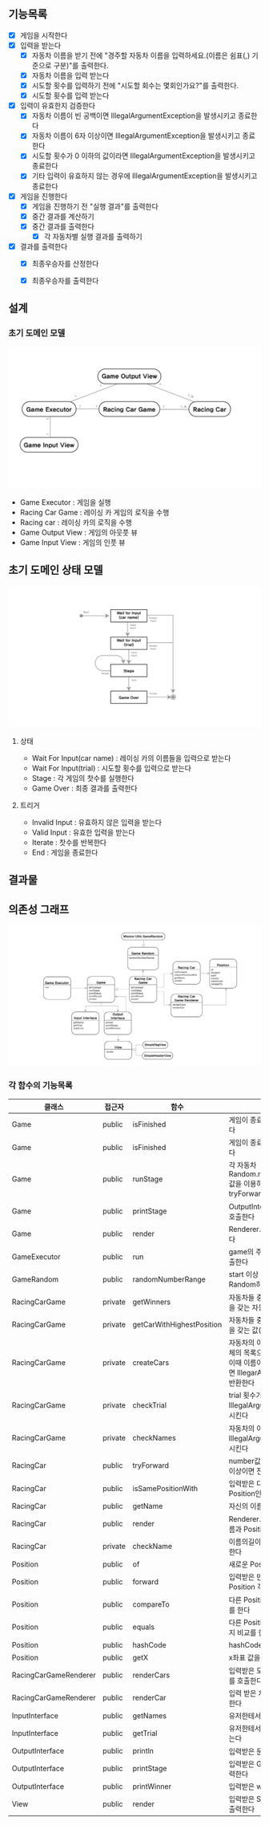 

## 기능목록

- [X] 게임을 시작한다
- [X] 입력을 받는다
  - [X] 자동차 이름을 받기 전에 "경주할 자동차 이름을 입력하세요.(이름은 쉼표(,) 기준으로 구분)"를 출력한다.
  - [X] 자동차 이름을 입력 받는다
  - [X] 시도할 횟수를 입력하기 전에 "시도할 회수는 몇회인가요?"를 출력한다.
  - [X] 시도할 횟수를 입력 받는다 
- [X] 입력이 유효한지 검증한다
  - [X] 자동차 이름이 빈 공백이면 IllegalArgumentException을 발생시키고 종료한다
  - [X] 자동차 이름이 6자 이상이면 IllegalArgumentException을 발생시키고 종료한다
  - [X] 시도할 횟수가 0 이하의 값이라면 IllegalArgumentException을 발생시키고 종료한다 
  - [X] 기타 입력이 유효하지 않는 경우에 IllegalArgumentException을 발생시키고 종료한다
- [X] 게임을 진행한다
  - [X] 게임을 진행하기 전 "실행 결과"를 출력한다
  - [X] 중간 결과를 계산하기
  - [X] 중간 결과를 출력한다
      - [X] 각 자동차별 실행 결과를 출력하기
- [X] 결과를 출력한다
  - [X] 최종우승자를 산정한다
  - [X] 최종우승자를 출력한다
  


## 설계

### 초기 도메인 모델
![Domain Model Graph](./image/Domain1.png)

* Game Executor  : 게임을 실행
* Racing Car Game : 레이싱 카 게임의 로직을 수행 
* Racing car : 레이싱 카의 로직을 수행
* Game Output View : 게임의 아웃풋 뷰
* Game Input View : 게임의 인풋 뷰 

## 초기 도메인 상태 모델
![Domain State Graph](./image/State1.png)

1. 상태
   * Wait For Input(car name) : 레이싱 카의 이름들을 입력으로 받는다
   * Wait For Input(trial) : 시도할 횟수를 입력으로 받는다
   * Stage : 각 게임의 찻수를 실행한다
   * Game Over : 최종 결과를 출력한다

2. 트리거
   * Invalid Input : 유효하지 않은 입력을 받는다
   * Valid Input : 유효한 입력을 받는다
   * Iterate : 찻수를 반복한다
   * End : 게임을 종료한다

## 결과물

## 의존성 그래프

![DependencyGrpah](./image/DependencyGraph.png)

### 각 함수의 기능목록
| 클래스                   | 접근자     | 함수                        | 책임                                                                                        |
|-----------------------|---------|---------------------------|-------------------------------------------------------------------------------------------|
 | Game                  | public  | isFinished                | 게임이 종료되었는지 여부를 출력한다                                                                       |
| Game                  | public  | isFinished                | 게임이 종료되었는지 여부를 출력한다                                                                       |
| Game                  | public  | runStage                  | 각 자동차Random.randomNumberRange() 값을 이용하여서  각 Racingcar의 tryForward()를 호출한다                 |
| Game                  | public  | printStage                | OutputInterface의 printStage()를 호출한다                                                       |
| Game                  | public  | render                    | Renderer.renderCars()를 호출한다                                                               |
| GameExecutor          | public  | run                       | game의 주요 API들을 로직대로 호출한다                                                                  |
| GameRandom            | public  | randomNumberRange         | start 이상 end 미만의 값중에서 Random하게 출력시킨다                                                      |
| RacingCarGame         | private | getWinners                | 자동차들 중에서  가장 높은 Poisiton을 갖는 자동차의 이름들을 출력한다                                               |
| RacingCarGame         | private | getCarWithHighestPosition | 자동차들 중에서 가장 높은 Position을 갖는 값(p)을 찾는다                                                     |
| RacingCarGame         | private | createCars                | 자동차의 이름들을 받아서 자동차 객체의 목록으로 변환한다 <br/> 이때 이름이 중복되는 자동차가 있으면 IllegarArgumentException을 반환한다 |
| RacingCarGame         | private | checkTrial                | trial 횟수가 1 이상의 값이 아니라면 IllegalArgumentException을 발생시킨다                                   |
| RacingCarGame         | private | checkNames                | 자동차의 이름이 중복되면 IllegalArgumentException을 발생시킨다                                             |
 | RacingCar             | public  | tryForward                | number값을 받아서 number값이 4이상이면 전진시킨다                                                         |
 | RacingCar             | public  | isSamePositionWith        | 입력받은 다른 RacinCar와 같은 Position인지 출력한다                                                      |
 | RacingCar             | public  | getName                   | 자신의 이름을 출력한다                                                                              |
 | RacingCar             | public  | render                    | Renderer.renderCar()에 자신의 이름과 Position을 넘긴다                                               |
 | RacingCar             | private | checkName                 | 이름의길이가 0이상 5이하인지 확인한다                                                                     |
| Position              | public  | of                        | 새로운 Position 객체를 생성한다                                                                     |
| Position              | public  | forward                   | 입력받은 만큼 수만큼 전진한 새로운 Position 객체를 생성한다                                                     |
| Position              | public  | compareTo                 | 다른 Position 객체와 x좌표를 비교를 한다                                                               |
| Position              | public  | equals                    | 다른 Position 객체와 x좌표가 같은지 비교를 한다                                                           |
| Position              | public  | hashCode                  | hashCode를 반환한다                                                                            |
| Position              | public  | getX                      | x좌표 값을 반환한다                                                                               |
| RacingCarGameRenderer | public  | renderCars                | 입력받은 모든 차 리스트를 render()를 호출한다                                                             |
| RacingCarGameRenderer | public  | renderCar                 | 입력 받은 차 이름과 좌표로 포매팅을한다                                                                    |
 | InputInterface        | public  | getNames                  | 유저한테서 name들을 Input 받는다                                                                    |
 | InputInterface        | public  | getTrial                  | 유저한테서 시도 횟수들을 Input 받는다                                                                   |
 | OutputInterface       | public  | println                   | 입력받은 문자열을 출력한다                                                                            |
 | OutputInterface       | public  | printStage                | 입력받은 Game의 toString()을 출력한다                                                               |
 | OutputInterface       | public  | printWinner               | 입력받은 winner목록을 출력한다                                                                       |
 | View                  | public  | render                    | 입력받은 String을 원하는 포맷대로 출력한다                                                                |



